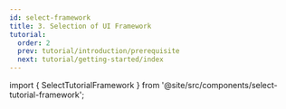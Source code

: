 ```yaml
---
id: select-framework
title: 3. Selection of UI Framework
tutorial:
  order: 2
  prev: tutorial/introduction/prerequisite
  next: tutorial/getting-started/index
---
```


import { SelectTutorialFramework } from '@site/src/components/select-tutorial-framework';
